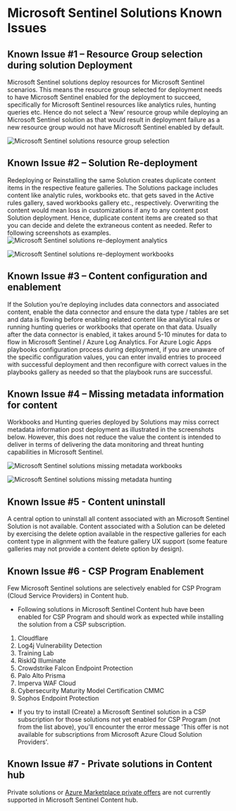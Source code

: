 # Microsoft Sentinel Solutions Known Issues

## Known Issue #1 – Resource Group selection during solution Deployment
Microsoft Sentinel solutions deploy resources for Microsoft Sentinel scenarios. This means the resource group selected for deployment needs to have Microsoft Sentinel enabled for the deployment to succeed, specifically for Microsoft Sentinel resources like analytics rules, hunting queries etc. Hence do not select a ‘New’ resource group while deploying an Microsoft Sentinel solution as that would result in deployment failure as a new resource group would not have Microsoft Sentinel enabled by default. 

![Microsoft Sentinel solutions resource group selection](https://github.com/Azure/Azure-Sentinel/blob/master/Solutions/Images/solutions_resource_group.png)

## Known Issue #2 – Solution Re-deployment
Redeploying or Reinstalling the same Solution creates duplicate content items in the respective feature galleries. The Solutions package includes content like analytic rules, workbooks etc. that gets saved in the Active rules gallery, saved workbooks gallery etc., respectively. Overwriting the content would mean loss in customizations if any to any content post Solution deployment. Hence, duplicate content items are created so that you can decide and delete the extraneous content as needed.
Refer to following screenshots as examples.
![Microsoft Sentinel solutions re-deployment analytics](https://github.com/Azure/Azure-Sentinel/blob/master/Solutions/Images/solutions-reinstall-analytics.png)

![Microsoft Sentinel solutions re-deployment workbooks](https://github.com/Azure/Azure-Sentinel/blob/master/Solutions/Images/solutions-reinstall-workbooks.png)

## Known Issue #3 – Content configuration and enablement 
If the Solution you’re deploying includes data connectors and associated content, enable the data connector and ensure the data type / tables are set and data is flowing before enabling related content like analytical rules or running hunting queries or workbooks that operate on that data. Usually after the data connector is enabled, it takes around 5-10 minutes for data to flow in Microsoft Sentinel / Azure Log Analytics.
For Azure Logic Apps playbooks configuration process during deployment, if you are unaware of the specific configuration values, you can enter invalid entries to proceed with successful deployment and then reconfigure with correct values in the playbooks gallery as needed so that the playbook runs are successful. 

## Known Issue #4 – Missing metadata information for content
Workbooks and Hunting queries deployed by Solutions may miss correct metadata information post deployment as illustrated in the screenshots below. However, this does not reduce the value the content is intended to deliver in terms of delivering the data monitoring and threat hunting capabilities in Microsoft Sentinel. 

![Microsoft Sentinel solutions missing metadata workbooks](https://github.com/Azure/Azure-Sentinel/blob/master/Solutions/Images/solutions-missing-metadata-workbooks.png)

![Microsoft Sentinel solutions missing metadata hunting](https://github.com/Azure/Azure-Sentinel/blob/master/Solutions/Images/solutions-missing-metadata-hunting.png)

## Known Issue #5 - Content uninstall
A central option to uninstall all content associated with an Microsoft Sentinel Solution is not available. Content associated with a Solution can be deleted by exercising the delete option available in the respective galleries for each content type in alignment with the feature gallery UX support (some feature galleries may not provide a content delete option by design). 

## Known Issue #6 - CSP Program Enablement
Few Microsoft Sentinel solutions are selectively enabled for CSP Program (Cloud Service Providers) in Content hub. 

* Following solutions in Microsoft Sentinel Content hub have been enabled for CSP Program and should work as expected while installing the solution from a CSP subscription.  
1. Cloudflare
2. Log4j Vulnerability Detection
3. Training Lab
4. RiskIQ Illuminate
5. Crowdstrike Falcon Endpoint Protection
6. Palo Alto Prisma
7. Imperva WAF Cloud
8. Cybersecurity Maturity Model Certification CMMC
9. Sophos Endpoint Protection

* If you try to install (Create) a Microsoft Sentinel solution in a CSP subscription for those solutions not yet enabled for CSP Program (not from the list above), you'll encounter the error message 'This offer is not available for subscriptions from Microsoft Azure Cloud Solution Providers'. 

## Known Issue #7 - Private solutions in Content hub
Private solutions or [Azure Marketplace private offers](https://docs.microsoft.com/azure/marketplace/private-plans) are not currently supported in Microsoft Sentinel Content hub. 
